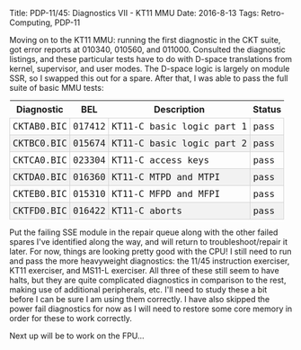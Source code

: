 Title: PDP-11/45: Diagnostics VII - KT11 MMU
Date: 2016-8-13
Tags: Retro-Computing, PDP-11

Moving on to the KT11 MMU: running the first diagnostic in the CKT suite, got error reports at 010340, 010560, and
011000.  Consulted the diagnostic listings, and these particular tests have to do with D-space translations from
kernel, supervisor, and user modes.  The D-space logic is largely on module SSR, so I swapped this out for a spare.
After that, I was able to pass the full suite of basic MMU tests:

<style>
.diaglist { display: inline; border-collapse: collapse; margin-right: 1em; }
.diaglist caption { font-weight: bold; }
.diaglist tr:nth-child(even) { background-color: #f2f2f2; }
.diaglist th, .diaglist td { padding: 5px; }
.diaglist td { border: 1px solid lightgray; font-family: Menlo,Consolas,monospace; }
</style>

<table class="diaglist">
<thead>
<tr><th>Diagnostic</th><th>BEL</th><th>Description</th><th>Status</th></tr>
</thead>
<tbody>
<tr><td>CKTAB0.BIC</td><td>017412</td><td>KT11-C basic logic part 1</td><td>pass</td></tr>
<tr><td>CKTBC0.BIC</td><td>015674</td><td>KT11-C basic logic part 2</td><td>pass</td></tr>
<tr><td>CKTCA0.BIC</td><td>023304</td><td>KT11-C access keys</td><td>pass</td></tr>
<tr><td>CKTDA0.BIC</td><td>016360</td><td>KT11-C MTPD and MTPI</td><td>pass</td></tr>
<tr><td>CKTEB0.BIC</td><td>015310</td><td>KT11-C MFPD and MFPI</td><td>pass</td></tr>
<tr><td>CKTFD0.BIC</td><td>016422</td><td>KT11-C aborts</td><td>pass</td></tr>
</tbody>
</table>

Put the failing SSE module in the repair queue along with the other failed spares I've identified along the way, and
will return to troubleshoot/repair it later.  For now, things are looking pretty good with the CPU!  I still need to
run and pass the more heavyweight diagnostics: the 11/45 instruction exerciser, KT11 exerciser, and MS11-L exerciser.
All three of these still seem to have halts, but they are quite complicated diagnostics in comparison to the rest,
making use of additional peripherals, etc.  I'll need to study these a bit before I can be sure I am using them
correctly.  I have also skipped the power fail diagnostics for now as I will need to restore some core memory in order
for these to work correctly.

Next up will be to work on the FPU...
